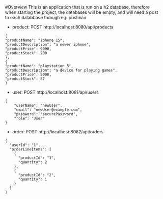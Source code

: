 #Overview
This is an application that is run on a h2 database, therefore when starting the project, the databases will be empty, and will need a post to each databbase through eg. postman


- product: POST http://localhost:8080/api/products
```
{
"productName": "iphone 15",
"productDescription": "a newer iphone",
"productPrice": 9990,
"productStock": 200
},
{
"productName": "playstation 5",
"productDescription": "a device for playing games",
"productPrice": 5000,
"productStock": 57
}
```

- user: POST http://localhost:8081/api/users

```
{
    "userName": "newUser",
    "email": "newUser@example.com",
    "password": "securePassword",
    "role": "User"
}
```

- order: POST http://localhost:8082/api/orders
```
{
  "userId": "1",
  "orderLineItems": [
    {
      "productId": "1",
      "quantity": 2
    },
    {
      "productId": "2",
      "quantity": 1
    }
  ]
}

```